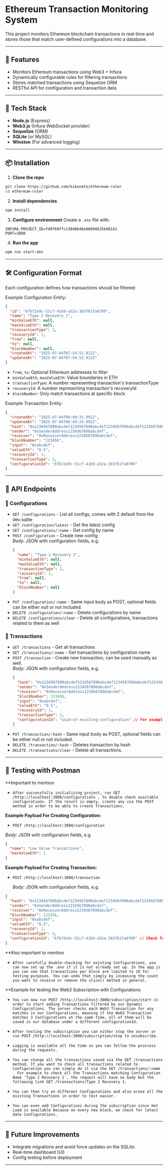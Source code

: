 # Ethereum Transaction Monitoring System

This project monitors Ethereum blockchain transactions in real-time and stores those that match user-defined configurations into a database.

---

## 🚀 Features

- Monitors Ethereum transactions using Web3 + Infura
- Dynamically configurable rules for filtering transactions
- Stores matched transactions using Sequelize ORM
- RESTful API for configuration and transaction data

---

## 🧱 Tech Stack

- **Node.js** (Express)
- **Web3.js** (Infura WebSocket provider)
- **Sequelize** (ORM)
- **SQLite** (or MySQL)
- **Winston** (For advanced logging)

---

## 📦 Installation

1. **Clone the repo**

```bash
git clone https://github.com/kikoneto/ethereum-ruler
cd ethereum-ruler
```

2. **Install dependencies**

```bash
npm install
```

3. **Configure environment** Create a `.env` file with:

```env
INFURA_PROJECT_ID=fd9f69ffc13040b48e86694625b98141
PORT=3000
```

4. **Run the app**

```bash
npm run start:dev
```

---

## 🛠️ Configuration Format

Each configuration defines how transactions should be filtered:

Example Configuration Entity:

```json
{
  "id": "6fb72e9c-51cf-41b9-a52a-383761fa8709",
  "name": "Type 2 Recovery 1",
  "minValueEth": null,
  "maxValueEth": null,
  "transactionType": 2,
  "recoveryId": 1,
  "from": null,
  "to": null,
  "blockNumber": null,
  "createdAt": "2025-07-04T07:54:52.811Z",
  "updatedAt": "2025-07-04T07:54:52.812Z"
}
```

- `from`, `to`: Optional Ethereum addresses to filter
- `minValueEth`, `maxValueEth`: Value boundaries in ETH
- `transactionType`: A number representing transaction's transactionType
- `recoveryId`: A number representing transaction's recoveryId
- `blockNumber`: Only match transactions at specific block

Example Transaction Entity:

```json
{
  "createdAt": "2025-07-04T08:49:33.991Z",
  "updatedAt": "2025-07-04T08:49:33.991Z",
  "hash": "0x1234567890abcdef1234567890abcdef1234567890abcdef1234567890abcdef",
  "sender": "0xSenderAddress1234567890abcdef",
  "receiver": "0xReceiverAddress1234567890abcdef",
  "blockNumber": "123456",
  "input": "0xabcdef",
  "valueEth": "0.5",
  "recoveryId": 1,
  "transactionType": 2,
  "configurationId": "6fb72e9c-51cf-41b9-a52a-383761fa8709"
}
```

---

## 🧾 API Endpoints

### 🔧 Configurations

- `GET /configurations` - List all configs, comes with 2 default from the dev.sqlite
- `GET /configuration/latest` - Get the latest config
- `GET /configurations/:name` - Get config by name
- `POST /configuration` - Create new config  
  _Body:_ JSON with configuration fields, e.g.
  ```json
  {
    "name": "Type 2 Recovery 1",
    "minValueEth": null,
    "maxValueEth": null,
    "transactionType": 2,
    "recoveryId": 1,
    "from": null,
    "to": null,
    "blockNumber": null
  }
  ```
- `PUT /configuration/:name` - Same input body as POST, optional fields can be either null or not included.
- `DELETE /configuration/:name` - Delete configurations by name
- `DELETE /configurations/clear` - Delete all configurations, transactions related to them as well

### 📄 Transactions

- `GET /transactions` - Get all transactions
- `GET /transactions/:name` - Get transactions by configuration name
- `POST /transaction` - Create new transaction, can be used manually as well.  
   _Body:_ JSON with configuration fields, e.g.
  ```json
  {
    "hash": "0x1234567890abcdef1234567890abcdef1234567890abcdef1234567890abcdef",
    "sender": "0xSenderAddress1234567890abcdef",
    "receiver": "0xReceiverAddress1234567890abcdef",
    "blockNumber": 123456,
    "input": "0xabcdef",
    "valueEth": "0.5",
    "recoveryId": 1,
    "transactionType": 2,
    "configurationId": "uuid-of-existing-configuration" // For example: 6fb72e9c-51cf-41b9-a52a-383761fa8709
  }
  ```
- `PUT /transaction/:hash` - Same input body as POST, optional fields can be either null or not included.
- `DELETE /transaction/:hash` - Deletes transaction by hash
- `DELETE /transactions/clear` - Delete all transactions.

---

## 🧪 Testing with Postman

**Important to mention

- `After successfully initializing project, run GET /http://localhost:3000/configurations , to double check available configurations. If the result is empty, create any via the POST method in order to be able to create Transactions.`

**Example Payload For Creating Configuration:**

- `POST /http://localhost:3000/configuration`

_Body:_ JSON with configuration fields, e.g.

```json
{
  "name": "Low Value Transactions",
  "maxValueEth": 1
}
```

**Example Payload For Creating Transaction:**

- `POST /http://localhost:3000/transaction`

  _Body:_ JSON with configuration fields, e.g.

```json
{
  "hash": "0x1234567890abcdef1234567890abcdef1234567890abcdef1234567890abcdef",
  "sender": "0xSenderAddress1234567890abcdef",
  "receiver": "0xReceiverAddress1234567890abcdef",
  "blockNumber": 123456,
  "input": "0xabcdef",
  "valueEth": "0.5",
  "recoveryId": 1,
  "transactionType": 2,
  "configurationId": "6fb72e9c-51cf-41b9-a52a-383761fa8709" // Check for Accurate UUID via GET /configurations, and choose an actual UUID
}
```

**Also important to mention

- `After carefully double-checking for existing Configurations, you can now set up the .env if it is not already set up. In the app.js you can see that transactions per block are limited to 10 for testing purposes. You can undo that simply by inceasing the count you want to receive or remove the slice() method in general.`

**Example for testing the Web3 Subscription with Configurations

- `You can now run POST /http://localhost:3000/subscription/start in order to start adding Transactions filtered by our Dynamic Configurations. The server checks each Web3 Transaction for any matches in our Configurations, meaning if the Web3 Transaction matches 3 Configurations at the same time, all of them will be saved in our database under a different configurationId.`

- `After testing the subscription you can either stop the server or run POST /http://localhost:3000/subscription/stop to unsubscribe.`

- `Logging is available all the time so you can follow the proccess during the requests.`

- `You can change all the transactions saved via the GET /transactions method, If you want to check all transactions related to Configuration you can simply do it via the GET /transactions/:name . For example to check all the Transactions matching Configuration Name 'Type 2 Recovery 1', the request will have no body but the following link GET /transactions/Type 2 Recovery 1.`

- `You can then try on different Configurations and also erase all the existing Transactions in order to test easier.`

- `You can even add Configurations during the subscription since Hot Load is available because on every new block, we check for latest date Configurations.`

---

## 🌱 Future Improvements

- Integrate migrations and avoid force updates on the SQLite.
- Real-time dashboard (UI)
- Config testing before deployment

---
